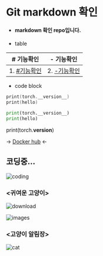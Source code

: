 # Git markdown 확인

- #### markdown 확인 repo입니다.

- table 

|# 기능확인   |- 기능확인   |
|--|--|
|1. [#기능확인](https://github.com/SongHunHan)|2. [-기능확인](https://github.com/SongHunHan)|

- code block
```cpp
print(torch.__version__)
print(hello)
```
```py
print(torch.__version__)
print(hello)
```

print(torch.__version__)

-> [Docker hub](https://hub.docker.com/) <-

## 코딩중...

![coding](https://user-images.githubusercontent.com/65228530/125380687-8f7bfb00-e3cd-11eb-9855-6c5fccbf83e4.gif)


### <귀여운 고양이>

![download](https://user-images.githubusercontent.com/65228530/125380164-b84fc080-e3cc-11eb-9ebb-94b243a85c6f.jpeg)

![images](https://lh3.googleusercontent.com/proxy/rbDujXotPc3AniX-Vmx6K4fuIUM22gAgy2G4otFJZdgF4B4SPoT8vkMEjK9GRZMtc_2LB8trrL0QeIH7cvockH-VqcSgVDZ6Jak93WXCLau9nbgIEg)

### <고양이 알림장>

![cat](https://user-images.githubusercontent.com/65228530/125380338-06fd5a80-e3cd-11eb-810b-03b81b48e798.jpeg)



#### 

